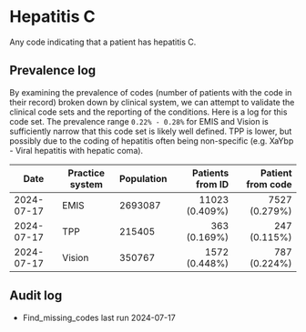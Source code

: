 # Hepatitis C

Any code indicating that a patient has hepatitis C.

## Prevalence log

By examining the prevalence of codes (number of patients with the code in their record) broken down by clinical system, we can attempt to validate the clinical code sets and the reporting of the conditions. Here is a log for this code set. The prevalence range `0.22% - 0.28%` for EMIS and Vision is sufficiently narrow that this code set is likely well defined. TPP is lower, but possibly due to the coding of hepatitis often being non-specific (e.g. XaYbp - Viral hepatitis with hepatic coma).

| Date       | Practice system | Population | Patients from ID | Patient from code |
| ---------- | --------------- | ---------- | ---------------: | ----------------: |
| 2024-07-17 | EMIS            | 2693087    |   11023 (0.409%) |     7527 (0.279%) |
| 2024-07-17 | TPP             | 215405     |     363 (0.169%) |      247 (0.115%) |
| 2024-07-17 | Vision          | 350767     |    1572 (0.448%) |      787 (0.224%) |

## Audit log

- Find_missing_codes last run 2024-07-17

